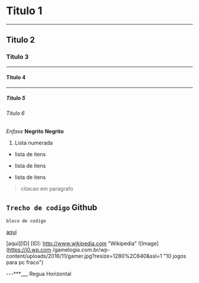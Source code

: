 # Titulo 1
---
## Titulo 2
### Titulo 3
---
#### Titulo 4
***
##### Titulo 5
###### Titulo 6
*Enfase*
**Negrito** __Negrito__
	
1. Lista numerada

* lista de itens

+ lista de itens

- lista de itens

> citacao em paragrafo

`Trecho de codigo`
Github
---

<!-- Comentario em html -->
```
bloco de codigo

```
[aqui](http://www.google.com "Google")

[aqui][ID]
[ID]: http://www.wikipedia.com "Wikipedia"
![Image](https://i0.wp.com	/gamelogia.com.br/wp-content/uploads/2016/11/gamer.jpg?resize=1280%2C640&ssl=1 "10 jogos para  pc fraco")


---***___ Regua Horizontal